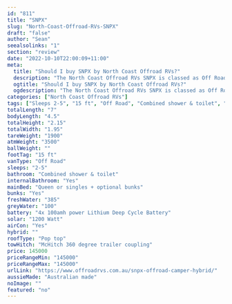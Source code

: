 ```yaml
---
id: "811"
title: "SNPX"
slug: "North-Coast-Offroad-RVs-SNPX"
draft: "false"
author: "Sean"
seealsolinks: "1"
section: "review"
date: "2022-10-10T22:00:09+11:00"
meta:
  title: "Should I buy SNPX by North Coast Offroad RVs?"
  description: "The North Coast Offroad RVs SNPX is classed as Off Road, and sleeps 2-5 people. It is Australian made and comes in at 15 ft. It generally has Combined shower & toilet."
  ogtitle: "Should I buy SNPX by North Coast Offroad RVs?"
  ogdescription: "The North Coast Offroad RVs SNPX is classed as Off Road, and sleeps 2-5 people. It is Australian made and comes in at 15 ft. It generally has Combined shower & toilet."
categories: ["North Coast Offroad RVs"]
tags: ["Sleeps 2-5", "15 ft", "Off Road", "Combined shower & toilet", "Pop top", "Over 100k", "Australian made"]
totalLength: "7"
bodyLength: "4.5"
totalHeight: "2.15"
totalWidth: "1.95"
tareWeight: "1900"
atmWeight: "3500"
ballWeight: ""
footTag: "15 ft"
vanType: "Off Road"
sleeps: "2-5"
bathroom: "Combined shower & toilet"
internalBathroom: "Yes"
mainBed: "Queen or singles + optional bunks"
bunks: "Yes"
freshWater: "385"
greyWater: "100"
battery: "4x 100amh power Lithium Deep Cycle Battery"
solar: "1200 Watt"
airCon: "Yes"
hybrid: ""
roofType: "Pop top"
towHitch: "McHitch 360 degree trailer coupling"
price: 145000
priceRangeMin: "145000"
priceRangeMax: "145000"
urlLink: "https://www.offroadrvs.com.au/snpx-offroad-camper-hybrid/"
aussieMade: "Australian made"
noImage: ""
featured: "no"
---
```

